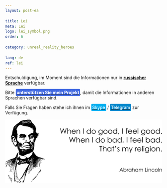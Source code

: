 ```yaml
---
layout: post-ea

title: Lei
meta: Lei
logo: lei_symbol.png
order: 6

category: unreal_reality_heroes

lang: de
ref: lei
---
```


Entschuldigung, im Moment sind die Informationen nur in **<a href="https://lincolnvirus.com/projects/ru/comics/unreal_reality/heroes/lei.html" target="_blank">russischer Sprache</a>** verfügbar.

Bitte **<a href="https://www.paypal.com/cgi-bin/webscr?cmd=_s-xclick&hosted_button_id=T3KLFW2TE8SJC&source=url" target="_blank"><span style="background-color:#4169E1; color:white; padding:3px; border-radius: 3px">unterstützen&nbsp;Sie&nbsp;mein&nbsp;Projekt</span></a>**, damit die Informationen in anderen Sprachen verfügbar sind.

Falls Sie Fragen haben stehe ich ihnen im <a href="skype:chutkoy89?call" target="_blank"><span style="background-color:#00aff0; color:white; padding:3px; border-radius: 3px">Skype</span></a> / <a href="https://t.me/chutkoy" target="_blank"><span style="background-color:#0088cc; color:white; padding:3px; border-radius: 3px">Telegram</span></a> zur Verfügung.

<a data-fancybox="gallery" href="/img/programming/Lincoln.png"><img src="/img/programming/Lincoln.png" alt=""></a>
